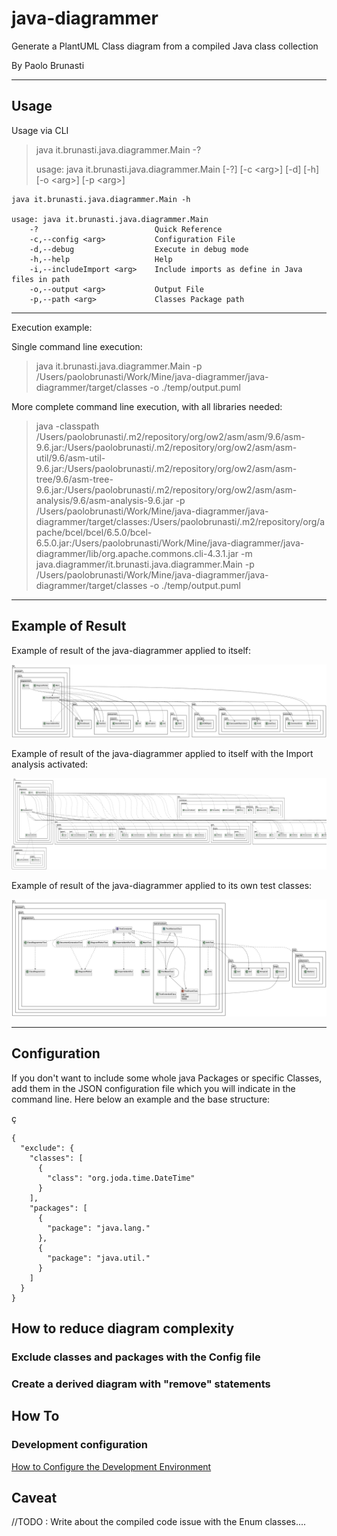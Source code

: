 # java-diagrammer
Generate a PlantUML Class diagram from a compiled Java class collection

By Paolo Brunasti

---

## Usage

Usage via CLI

> java it.brunasti.java.diagrammer.Main -?
> 
> usage: java it.brunasti.java.diagrammer.Main [-?] [-c \<arg\>] [-d] [-h] [-o \<arg\>] [-p \<arg\>]

```
java it.brunasti.java.diagrammer.Main -h

usage: java it.brunasti.java.diagrammer.Main
    -?                          Quick Reference
    -c,--config <arg>           Configuration File
    -d,--debug                  Execute in debug mode
    -h,--help                   Help
    -i,--includeImport <arg>    Include imports as define in Java files in path
    -o,--output <arg>           Output File
    -p,--path <arg>             Classes Package path
```

---

Execution example:

Single command line execution:

> java it.brunasti.java.diagrammer.Main -p /Users/paolobrunasti/Work/Mine/java-diagrammer/java-diagrammer/target/classes -o ./temp/output.puml 


More complete command line execution, with all libraries needed:


> java 
> -classpath /Users/paolobrunasti/.m2/repository/org/ow2/asm/asm/9.6/asm-9.6.jar:/Users/paolobrunasti/.m2/repository/org/ow2/asm/asm-util/9.6/asm-util-9.6.jar:/Users/paolobrunasti/.m2/repository/org/ow2/asm/asm-tree/9.6/asm-tree-9.6.jar:/Users/paolobrunasti/.m2/repository/org/ow2/asm/asm-analysis/9.6/asm-analysis-9.6.jar -p /Users/paolobrunasti/Work/Mine/java-diagrammer/java-diagrammer/target/classes:/Users/paolobrunasti/.m2/repository/org/apache/bcel/bcel/6.5.0/bcel-6.5.0.jar:/Users/paolobrunasti/Work/Mine/java-diagrammer/java-diagrammer/lib/org.apache.commons.cli-4.3.1.jar 
> -m java.diagrammer/it.brunasti.java.diagrammer.Main 
> -p /Users/paolobrunasti/Work/Mine/java-diagrammer/java-diagrammer/target/classes 
> -o ./temp/output.puml


---

## Example of Result

Example of result of the java-diagrammer applied to itself:

![java-diagrammer class diagram](docs/output.png)

Example of result of the java-diagrammer applied to itself with the Import analysis activated:

![java-diagrammer class diagram](docs/output-import.png)

Example of result of the java-diagrammer applied to its own test classes:

![java-diagrammer class diagram](docs/output-test.png)


--- 

## Configuration

If you don't want to include some whole java Packages or specific Classes, 
add them in the JSON configuration file which you will indicate in the command line.
Here below an example and the base structure:

ç

```
{
  "exclude": {
    "classes": [
      {
        "class": "org.joda.time.DateTime"
      }
    ],
    "packages": [
      {
        "package": "java.lang."
      },
      {
        "package": "java.util."
      }
    ]
  }
}
```


## How to reduce diagram complexity

### Exclude classes and packages with the Config file

### Create a derived diagram with "remove" statements


## How To

### Development configuration

[How to Configure the Development Environment](docs/howToConfigure.md)



## Caveat

//TODO : Write about the compiled code issue with the Enum classes....


